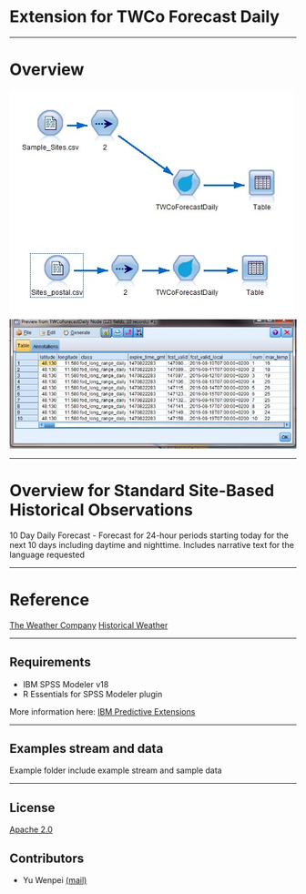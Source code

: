 # Extension for TWCo Forecast Daily

---
# Overview

![Screenshot](./Screenshot/stream.jpg)
![Screenshot2](./Screenshot/output.jpg)

---
# Overview for Standard Site-Based Historical Observations
10 Day Daily Forecast - Forecast for 24-hour periods starting today for the next 10 days including daytime and nighttime.  Includes narrative text for the language requested

---
# Reference
[The Weather Company](http://www.theweathercompany.com/)
[Historical Weather](http://goo.gl/AoxGl3)

---
Requirements
----
- IBM SPSS Modeler v18
- R Essentials for SPSS Modeler plugin 

More information here: [IBM Predictive Extensions][2]

---
Examples stream and data
----
Example folder include example stream and sample data

---
License
----

[Apache 2.0][1]


Contributors
----
- Yu Wenpei [(mail)](yuwenp@cn.ibm.com)

[1]:http://www.apache.org/licenses/LICENSE-2.0.html
[2]:https://developer.ibm.com/predictiveanalytics/downloads/#tab2
